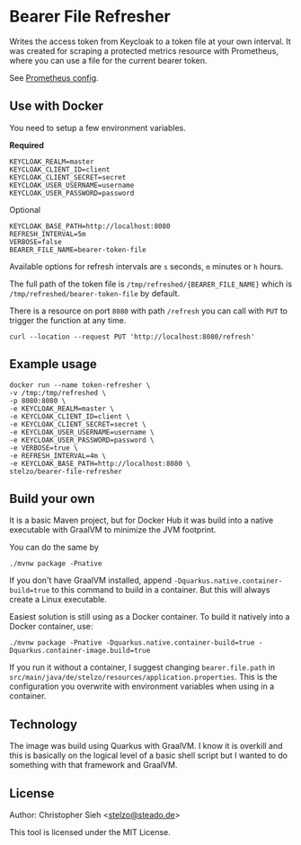 # Bearer File Refresher

Writes the access token from Keycloak to a token file at your own interval.
It was created for scraping a protected metrics resource with Prometheus, where you can use a file for the current bearer token.

See [Prometheus config](https://prometheus.io/docs/prometheus/latest/configuration/configuration/#scrape_config).

## Use with Docker

You need to setup a few environment variables.

**Required**
```
KEYCLOAK_REALM=master
KEYCLOAK_CLIENT_ID=client
KEYCLOAK_CLIENT_SECRET=secret
KEYCLOAK_USER_USERNAME=username
KEYCLOAK_USER_PASSWORD=password
```

Optional
```
KEYCLOAK_BASE_PATH=http://localhost:8080
REFRESH_INTERVAL=5m
VERBOSE=false
BEARER_FILE_NAME=bearer-token-file
```
Available options for refresh intervals are `s` seconds, `m` minutes or `h` hours.

The full path of the token file is `/tmp/refreshed/{BEARER_FILE_NAME}` which is `/tmp/refreshed/bearer-token-file` by default.

There is a resource on port `8080` with path `/refresh` you can call with `PUT` to trigger the function at any time.

```
curl --location --request PUT 'http://localhost:8080/refresh' 
```

## Example usage
```
docker run --name token-refresher \
-v /tmp:/tmp/refreshed \
-p 8080:8080 \
-e KEYCLOAK_REALM=master \
-e KEYCLOAK_CLIENT_ID=client \
-e KEYCLOAK_CLIENT_SECRET=secret \
-e KEYCLOAK_USER_USERNAME=username \
-e KEYCLOAK_USER_PASSWORD=password \
-e VERBOSE=true \
-e REFRESH_INTERVAL=4m \
-e KEYCLOAK_BASE_PATH=http://localhost:8080 \
stelzo/bearer-file-refresher
```


## Build your own

It is a basic Maven project, but for Docker Hub it was build into a native executable with GraalVM to minimize the JVM footprint.

You can do the same by
```shell script
./mvnw package -Pnative
```

If you don't have GraalVM installed, append `-Dquarkus.native.container-build=true` to this command to build in a container.
But this will always create a Linux executable.

Easiest solution is still using as a Docker container. To build it natively into a Docker container, use:
```shell script
./mvnw package -Pnative -Dquarkus.native.container-build=true -Dquarkus.container-image.build=true
```

If you run it without a container, I suggest changing `bearer.file.path` in `src/main/java/de/stelzo/resources/application.properties`.
This is the configuration you overwrite with environment variables when using in a container.

## Technology
The image was build using Quarkus with GraalVM. I know it is overkill and this is basically on the logical level of a basic shell script but I wanted to do something with that framework and GraalVM.

## License
Author: Christopher Sieh <[stelzo@steado.de](mailto:stelzo@steado.de)>

This tool is licensed under the MIT License.
